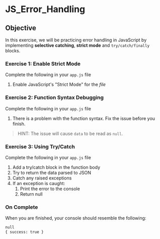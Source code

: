 # JS_Error_Handling
## Objective

In this exercise, we will be practicing error handling in JavaScript by implementing **selective catching**, **strict mode** and `try/catch/finally` blocks.
### Exercise 1: Enable Strict Mode

Complete the following in your `app.js` file

1. Enable JavaScript's "Strict Mode" for the _file_

### Exercise 2: Function Syntax Debugging

Complete the following in your `app.js` file

1. There is a problem with the function syntax. Fix the issue before you finish.

> HINT: The issue will cause `data` to be read as `null`.

### Exercise 3: Using Try/Catch

Complete the following in your `app.js` file

1. Add a try/catch block in the function body
2. Try to return the data parsed to JSON
3. Catch any raised exceptions
4. If an exception is caught:
   1. Print the error to the console
   2. Return null

### On Complete

When you are finished, your console should resemble the following:

```txt
null
{ success: true }
```